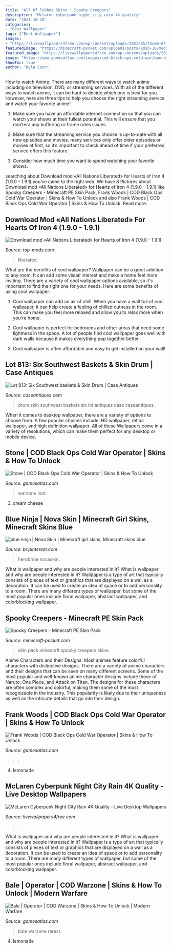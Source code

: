 ```yaml
---
title: "All Of Tubbos Skins : Spooky Creepers"
description: "Mclaren cyberpunk night city rain 4k quality"
date: "2021-10-18"
categories:
- "Best Wallpaper"
tags: ["Best Wallpaper"]
images:
- "https://livewallpapers4free.com/wp-content/uploads/2021/05/thumb-64.jpg"
featuredImage: "https://minecraft-pocket.com/uploads/posts/2020-10/medium/1603650062_spooky-creepers-skin-pack_9.png"
featured_image: "https://livewallpapers4free.com/wp-content/uploads/2021/05/thumb-64.jpg"
image: "https://www.gamesatlas.com/images/cod-black-ops-cold-war/operators/skins/ui_loot_operator_mp_western_t9st3_2_1.png"
ShowToc: true
author: "Kyla Conn"
---
```



How to watch Anime: There are many different ways to watch anime including on television, DVD, or streaming services.
With all of the different ways to watch anime, it can be hard to decide which one is best for you. However, here are three tips to help you choose the right streaming service and watch your favorite anime!
1. Make sure you have an affordable internet connection so that you can watch your shows at their fullest potential. This will ensure that you don’tera any buffering or frame rates issues.

2. Make sure that the streaming service you choose is up-to-date with all new episodes and movies. many services only offer older episodes or movies at first, so it’s important to check ahead of time if your preferred service offers this feature.

3. Consider how much time you want to spend watching your favorite shows.

	

		
searching about Download mod «All Nations Liberated» for Hearts of Iron 4 (1.9.0 - 1.9.1) you've came to the right web. We have 8 Pictures about Download mod «All Nations Liberated» for Hearts of Iron 4 (1.9.0 - 1.9.1) like Spooky Creepers - Minecraft PE Skin Pack, Frank Woods | COD Black Ops Cold War Operator | Skins &amp; How To Unlock and also Frank Woods | COD Black Ops Cold War Operator | Skins &amp; How To Unlock. Read more:
		
    
## Download Mod «All Nations Liberated» For Hearts Of Iron 4 (1.9.0 - 1.9.1)

<img loading=lazy src="https://top-mods.com/upload/000/u1/7/4/all-nations-liberated-gallery-big.jpg" onerror="this.onerror=null;this.src='https://tse2.mm.bing.net/th?id=OIP.uXpjG61NM2qaqaw2seNgcAHaEK&amp;pid=15.1';" alt="Download mod «All Nations Liberated» for Hearts of Iron 4 (1.9.0 - 1.9.1)">

_Source: top-mods.com_

>liberated. 

	

What are the benefits of cool wallpaper?
Wallpaper can be a great addition to any room. It can add some visual interest and make a home feel more inviting. There are a variety of cool wallpaper options available, so it's important to find the right one for your needs. Here are some benefits of using cool wallpaper: 
1. Cool wallpaper can add an air of chill. When you have a wall full of cool wallpaper, it can help create a feeling of chilled outness in the room. This can make you feel more relaxed and allow you to relax more when you're home. 

2. Cool wallpaper is perfect for bedrooms and other areas that need some lightness in the space. A lot of people find cool wallpaper goes well with dark walls because it makes everything pop together better. 

3. Cool wallpaper is often affordable and easy to get installed on your wall!

    
## Lot 813: Six Southwest Baskets &amp; Skin Drum | Case Antiques

<img loading=lazy src="https://caseantiques.com/wp-content/uploads/auctions/2016-01-23/813_9.jpg" onerror="this.onerror=null;this.src='https://tse1.mm.bing.net/th?id=OIP.j80Ro6L7LmNuLj38nRodDAHaIF&amp;pid=15.1';" alt="Lot 813: Six Southwest baskets &amp; Skin Drum | Case Antiques">

_Source: caseantiques.com_

>drum skin southwest baskets six lot antiques case caseantiques. 

	

When it comes to desktop wallpaper, there are a variety of options to choose from. A few popular choices include: HD wallpaper, retina wallpaper, and high definition wallpaper. All of these Wallpapers come in a variety of resolutions, which can make them perfect for any desktop or mobile device. 

    
## Stone | COD Black Ops Cold War Operator | Skins &amp; How To Unlock

<img loading=lazy src="https://www.gamesatlas.com/images/cod-black-ops-cold-war/operators/skins/ui_loot_operator_mp_western_t9st3_2_1.png" onerror="this.onerror=null;this.src='https://tse3.mm.bing.net/th?id=OIP.S9VqZqCm1jPmzld5meu6agAAAA&amp;pid=15.1';" alt="Stone | COD Black Ops Cold War Operator | Skins &amp; How To Unlock">

_Source: gamesatlas.com_

>warzone loot. 

	

3. cream cheese 

    
## Blue Ninja | Nova Skin | Minecraft Girl Skins, Minecraft Skins Blue

<img loading=lazy src="https://i.pinimg.com/736x/44/2a/a0/442aa0124c4024a9509d930284e660ea.jpg" onerror="this.onerror=null;this.src='https://tse1.mm.bing.net/th?id=OIP.fe-7JUfJfT4CoccSC3F4pwAAAA&amp;pid=15.1';" alt="blue ninja | Nova Skin | Minecraft girl skins, Minecraft skins blue">

_Source: br.pinterest.com_

>herobrine novaskin. 

	

What is wallpaper and why are people interested in it?
What is wallpaper and why are people interested in it?
Wallpaper is a type of art that typically consists of pieces of text or graphics that are displayed on a wall as a decoration. It can be used to create an idea of space or to add personality to a room. There are many different types of wallpaper, but some of the most popular ones include floral wallpaper, abstract wallpaper, and colorblocking wallpaper.

    
## Spooky Creepers - Minecraft PE Skin Pack

<img loading=lazy src="https://minecraft-pocket.com/uploads/posts/2020-10/medium/1603650062_spooky-creepers-skin-pack_9.png" onerror="this.onerror=null;this.src='https://tse3.mm.bing.net/th?id=OIP.ixbyz25ztv9qDMXfz8dljwAAAA&amp;pid=15.1';" alt="Spooky Creepers - Minecraft PE Skin Pack">

_Source: minecraft-pocket.com_

>skin pack minecraft spooky creepers skins. 

	

Anime Characters and their Designs: Most animes feature colorful characters with distinctive designs.
There are a variety of anime characters and their designs that can be seen on many different screens. Some of the most popular and well-known anime character designs include those of Naruto, One Piece, and Attack on Titan. The designs for these characters are often complex and colorful, making them some of the most recognizable in the industry. This popularity is likely due to their uniqueness as well as the intricate details that go into their design.

    
## Frank Woods | COD Black Ops Cold War Operator | Skins &amp; How To Unlock

<img loading=lazy src="https://www.gamesatlas.com/images/cod-black-ops-cold-war/operators/skins/ui_loot_operator_mp_western_t9woods_7_1.png" onerror="this.onerror=null;this.src='https://tse3.mm.bing.net/th?id=OIP.DmopIrNi8TDqq6PW2-4nzAAAAA&amp;pid=15.1';" alt="Frank Woods | COD Black Ops Cold War Operator | Skins &amp; How To Unlock">

_Source: gamesatlas.com_

>. 

	

4. lemonade 

    
## McLaren Cyberpunk Night City Rain 4K Quality - Live Desktop Wallpapers

<img loading=lazy src="https://livewallpapers4free.com/wp-content/uploads/2021/05/thumb-64.jpg" onerror="this.onerror=null;this.src='https://tse3.mm.bing.net/th?id=OIP.YM9igcv2jk5i64UPUpzl3QHaEL&amp;pid=15.1';" alt="McLaren Cyberpunk Night City Rain 4K Quality - Live Desktop Wallpapers">

_Source: livewallpapers4free.com_

>. 

	

What is wallpaper and why are people interested in it?
What is wallpaper and why are people interested in it?
Wallpaper is a type of art that typically consists of pieces of text or graphics that are displayed on a wall as a decoration. It can be used to create an idea of space or to add personality to a room. There are many different types of wallpaper, but some of the most popular ones include floral wallpaper, abstract wallpaper, and colorblocking wallpaper.

    
## Bale | Operator | COD Warzone | Skins &amp; How To Unlock | Modern Warfare

<img loading=lazy src="https://www.gamesatlas.com/images/cod-modern-warfare/operators/skins/ui_loot_operator_east_bale_2_4.png" onerror="this.onerror=null;this.src='https://tse2.mm.bing.net/th?id=OIP.RZ_fE1WGpyJfumOSO_7WowAAAA&amp;pid=15.1';" alt="Bale | Operator | COD Warzone | Skins &amp; How To Unlock | Modern Warfare">

_Source: gamesatlas.com_

>bale warzone rarest. 

	

4. lemonade 

